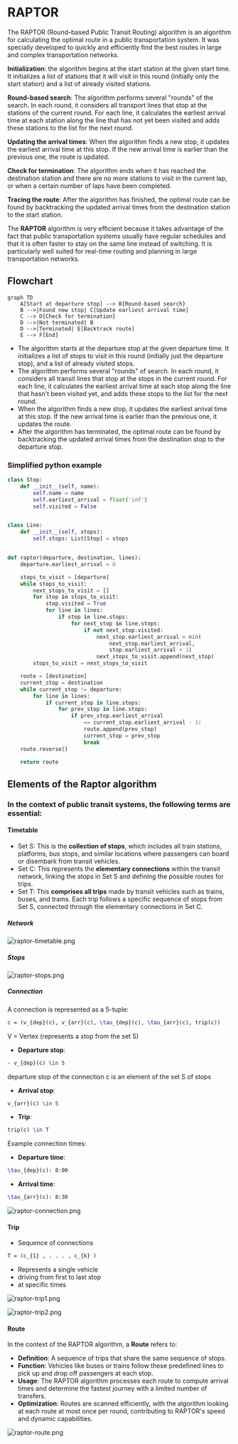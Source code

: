 # RAPTOR

The RAPTOR (Round-based Public Transit Routing) algorithm is an algorithm for calculating the
optimal route in a public transportation system.
It was specially developed to quickly and efficiently find the best routes in large and complex
transportation networks.

**Initialization**: the algorithm begins at the start station at the given start time.
It initializes a list of stations
that it will visit in this round (initially only the start station) and a list of already
visited stations.

**Round-based search**: The algorithm performs several "rounds" of the search. In each round,
it considers all transport
lines that stop at the stations of the current round. For each line,
it calculates the earliest arrival time at each
station along the line that has not yet been visited and adds these stations to the list for
the next round.

**Updating the arrival times**: When the algorithm finds a new stop,
it updates the earliest arrival time at this stop. If
the new arrival time is earlier than the previous one, the route is updated.

**Check for termination**: The algorithm ends when it has reached the destination station and
there are no more stations to
visit in the current lap, or when a certain number of laps have been completed.

**Tracing the route**: After the algorithm has finished, the optimal route can be found by
backtracking the updated arrival
times from the destination station to the start station.

The **RAPTOR** algorithm is very efficient because it takes advantage of the fact that public
transportation systems usually have regular schedules and that it is often faster to stay on
the same line instead of switching. It is particularly well suited for real-time
routing and planning in large transportation networks.

## Flowchart

```mermaid
graph TD
    A[Start at departure stop] --> B{Round-based search}
    B -->|Found new stop| C[Update earliest arrival time]
    C --> D{Check for termination}
    D -->|Not terminated| B
    D -->|Terminated| E[Backtrack route]
    E --> F[End]

```

- The algorithm starts at the departure stop at the given departure time. It initializes a list of stops to visit in
  this round (initially just the departure stop), and a list of already visited stops.
- The algorithm performs several "rounds" of search. In each round, it considers all transit lines that stop at the
  stops in the current round. For each line, it calculates the earliest arrival time at each stop along the line that
  hasn't been visited yet, and adds these stops to the list for the next round.
- When the algorithm finds a new stop, it updates the earliest arrival time at this stop. If the new arrival time is
  earlier than the previous one, it updates the route.
- After the algorithm has terminated, the optimal route can be found by backtracking the updated arrival times from the
  destination stop to the departure stop.

### Simplified python example

```Python
class Stop:
    def __init__(self, name):
        self.name = name
        self.earliest_arrival = float('inf')
        self.visited = False


class Line:
    def __init__(self, stops):
        self.stops: List[Stop] = stops


def raptor(departure, destination, lines):
    departure.earliest_arrival = 0

    stops_to_visit = [departure]
    while stops_to_visit:
        next_stops_to_visit = []
        for stop in stops_to_visit:
            stop.visited = True
            for line in lines:
                if stop in line.stops:
                    for next_stop in line.stops:
                        if not next_stop.visited:
                            next_stop.earliest_arrival = min(
                                next_stop.earliest_arrival,
                                stop.earliest_arrival + 1)
                            next_stops_to_visit.append(next_stop)
        stops_to_visit = next_stops_to_visit

    route = [destination]
    current_stop = destination
    while current_stop != departure:
        for line in lines:
            if current_stop in line.stops:
                for prev_stop in line.stops:
                    if prev_stop.earliest_arrival
                        == current_stop.earliest_arrival - 1:
                        route.append(prev_stop)
                        current_stop = prev_stop
                        break
    route.reverse()

    return route
```

## Elements of the Raptor algorithm

### In the context of public transit systems, the following terms are essential:

#### Timetable

- Set S: This is the **collection of stops**, which includes all train stations, platforms, bus stops, and similar
  locations
  where passengers can board or disembark from transit vehicles.
- Set C: This represents the **elementary connections** within the transit network, linking the stops in Set S and
  defining
  the possible routes for trips.
- Set T: This **comprises all trips** made by transit vehicles such as trains, buses, and trams. Each trip follows a
  specific sequence of stops from Set S, connected through the elementary connections in Set C.

##### Network

![raptor-timetable.png](raptor-timetable.png)

##### Stops

![raptor-stops.png](raptor-stops.png)

##### Connection

A connection is represented as a 5-tuple:

```tex
c = (v_{dep}(c), v_{arr}(c), \tau_{dep}(c), \tau_{arr}(c), trip(c))
```

V = Vertex (represents a stop from the set S)

- **Departure stop**:

```tex 
- v_{dep}(c) \in S
```

departure stop of the connection c is an element of the set S of stops

- **Arrival stop**:

```tex
v_{arr}(c) \in S
```

- **Trip**:

```tex
trip(c) \in T
```

Example connection times:

- **Departure time**:

```tex
\tau_{dep}(c): 8:00
```

- **Arrival time**:

```tex
\tau_{arr}(c): 8:30
```

![raptor-connection.png](raptor-connection.png)

#### Trip

- Sequence of connections

```tex
T = (c_{1} , . . . , c_{k} )
```

- Represents a single vehicle
- driving from first to last stop
- at specific times

![raptor-trip1.png](raptor-trip1.png)

![raptor-trip2.png](raptor-trip2.png)

#### Route

In the context of the RAPTOR algorithm, a **Route** refers to:

- **Definition**: A sequence of trips that share the same sequence of stops.
- **Function**: Vehicles like buses or trains follow these predefined lines to pick up and drop off passengers at each
  stop.
- **Usage**: The RAPTOR algorithm processes each route to compute arrival times and determine the fastest journey with a
  limited number of transfers.
- **Optimization**: Routes are scanned efficiently, with the algorithm looking at each route at most once per round,
  contributing to RAPTOR's speed and dynamic capabilities.

![raptor-route.png](raptor-route.png)
